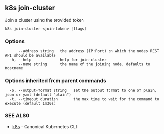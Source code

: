## k8s join-cluster

Join a cluster using the provided token

```
k8s join-cluster <join-token> [flags]
```

### Options

```
      --address string   the address (IP:Port) on which the nodes REST API should be available
  -h, --help             help for join-cluster
      --name string      the name of the joining node. defaults to hostname
```

### Options inherited from parent commands

```
  -o, --output-format string   set the output format to one of plain, json or yaml (default "plain")
  -t, --timeout duration       the max time to wait for the command to execute (default 1m30s)
```

### SEE ALSO

* [k8s](k8s.md)	 - Canonical Kubernetes CLI

